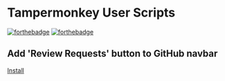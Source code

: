 # Tampermonkey User Scripts

[![forthebadge](https://forthebadge.com/images/badges/made-with-javascript.svg)](https://forthebadge.com)
[![forthebadge](https://forthebadge.com/images/badges/built-with-resentment.svg)](https://forthebadge.com)

## Add 'Review Requests' button to GitHub navbar
[Install](https://github.com/stebaker92/tampermonkey-scripts/raw/master/github-review-header.user.js)

